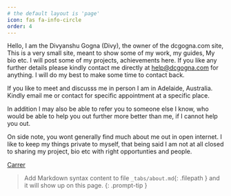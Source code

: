 ```yaml
---
# the default layout is 'page'
icon: fas fa-info-circle
order: 4
---
```


Hello, I am the Divyanshu Gogna (Divy), the owner of the dcgogna.com site, This is a very small site, meant to show some of my work, my guides, My bio etc. I will post some of my projects, achievements here. If you like any further details please kindly contact me directly at help@dcgogna.com for anything. I will do my best to make some time to contact back.

If you like to meet and discusss me in person I am in Adelaide, Australia. Kindly email me or contact for specific appointment at a specific place.

In addition I may also be able to refer you to someone else I know, who would be able to help you out further more better than me, if I cannot help you out.

On side note, you wont generally find much about me out in open internet. I like to keep my things private to myself, that being said I am not at all closed to sharing my project, bio etc with right opportunties and people. 

[Carrer](https://dcgogna.com/carrer)

> Add Markdown syntax content to file `_tabs/about.md`{: .filepath } and it will show up on this page.
{: .prompt-tip }
